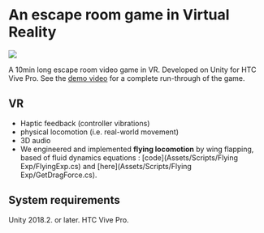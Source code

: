 # An escape room game in Virtual Reality

![](media/giphy.gif)

A 10min long escape room video game in VR.
Developed on Unity for HTC Vive Pro.
See the [demo video](media/VRvideo.mp4) for a complete run-through of the game.

## VR
- Haptic feedback (controller vibrations)
- physical locomotion (i.e. real-world movement)
- 3D audio 
- We engineered and implemented **flying locomotion** by wing flapping, based of fluid dynamics equations : [code](Assets⁩/Scripts/Flying Exp⁩/FlyingExp.cs) and [here](⁨Assets⁩/Scripts/Flying Exp⁩/GetDragForce.cs).

## System requirements
Unity 2018.2. or later.
HTC Vive Pro.
